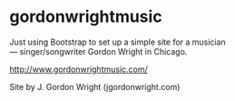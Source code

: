 gordonwrightmusic
=================
Just using Bootstrap to set up a simple site for a musician — singer/songwriter Gordon Wright in Chicago. 

http://www.gordonwrightmusic.com/

Site by J. Gordon Wright (jgordonwright.com)
